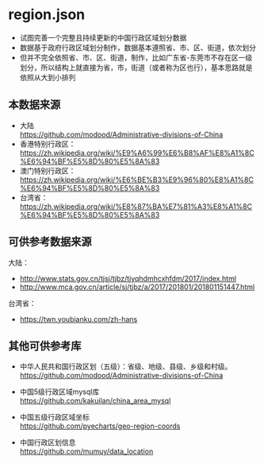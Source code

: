 # region.json

* 试图完善一个完整且持续更新的中国行政区域划分数据
* 数据基于政府行政区域划分制作，数据基本遵照省、市、区、街道，依次划分
* 但并不完全依照省、市、区、街道，制作，比如广东省-东莞市不存在区一级划分，所以结构上就直接为省，市，街道（或者称为区也行），基本思路就是依照从大到小排列


## 本数据来源 
* 大陆  
https://github.com/modood/Administrative-divisions-of-China  
* 香港特别行政区：  
https://zh.wikipedia.org/wiki/%E9%A6%99%E6%B8%AF%E8%A1%8C%E6%94%BF%E5%8D%80%E5%8A%83  
* 澳门特别行政区：  
https://zh.wikipedia.org/wiki/%E6%BE%B3%E9%96%80%E8%A1%8C%E6%94%BF%E5%8D%80%E5%8A%83  
* 台湾省：  
https://zh.wikipedia.org/wiki/%E8%87%BA%E7%81%A3%E8%A1%8C%E6%94%BF%E5%8D%80%E5%8A%83  

## 可供参考数据来源
大陆：  

* http://www.stats.gov.cn/tjsj/tjbz/tjyqhdmhcxhfdm/2017/index.html  
* http://www.mca.gov.cn/article/sj/tjbz/a/2017/201801/201801151447.html  

台湾省：  

* https://twn.youbianku.com/zh-hans  

## 其他可供参考库
* 中华人民共和国行政区划（五级）：省级、地级、县级、乡级和村级。  
https://github.com/modood/Administrative-divisions-of-China

* 中国5级行政区域mysql库    
https://github.com/kakuilan/china_area_mysql

* 中国五级行政区域坐标  
https://github.com/pyecharts/geo-region-coords

* 中国行政区划信息  
https://github.com/mumuy/data_location

